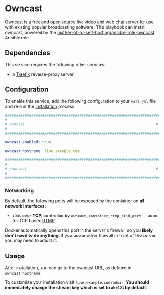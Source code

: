 <!--
SPDX-FileCopyrightText: 2023 Julian-Samuel Gebühr

SPDX-License-Identifier: AGPL-3.0-or-later
-->

# Owncast

[Owncast](https://owncast.online/) is a free and open source live video and web chat server for use with existing popular broadcasting software. This playbook can install owncast, powered by the [mother-of-all-self-hosting/ansible-role-owncast](https://github.com/mother-of-all-self-hosting/ansible-role-owncast) Ansible role.


## Dependencies

This service requires the following other services:

- a [Traefik](traefik.md) reverse-proxy server


## Configuration

To enable this service, add the following configuration to your `vars.yml` file and re-run the [installation](../installing.md) process:

```yaml
########################################################################
#                                                                      #
# owncast                                                            #
#                                                                      #
########################################################################

owncast_enabled: true

owncast_hostname: live.example.com

########################################################################
#                                                                      #
# /owncast                                                           #
#                                                                      #
########################################################################
```


### Networking

By default, the following ports will be exposed by the container on **all network interfaces**:

- `1935` over **TCP**, controlled by `owncast_container_rtmp_bind_port` — used for TCP based [RTMP](https://en.wikipedia.org/wiki/Real-Time_Messaging_Protocol)

Docker automatically opens this port in the server's firewall, so you **likely don't need to do anything**. If you use another firewall in front of the server, you may need to adjust it.

## Usage

After installation, you can go to the owncast URL, as defined in `owncast_hostname`.

To customize your installation visit `live.example.com/admin`. **You should immediately change the stream key which is set to `abc123` by default**.
